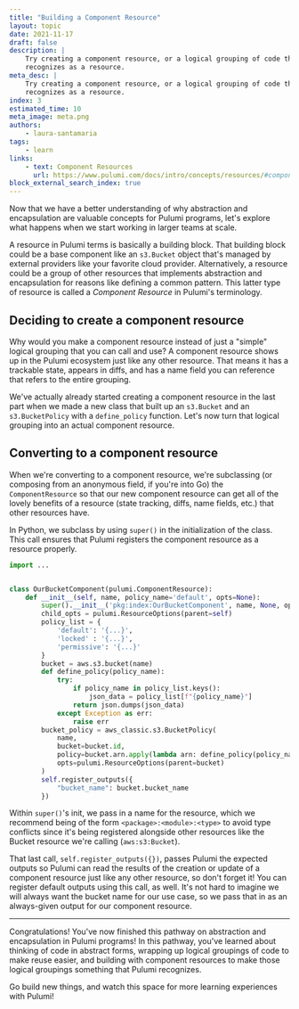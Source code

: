 ```yaml
---
title: "Building a Component Resource"
layout: topic
date: 2021-11-17
draft: false
description: |
    Try creating a component resource, or a logical grouping of code that Pulumi
    recognizes as a resource. 
meta_desc: |
    Try creating a component resource, or a logical grouping of code that Pulumi
    recognizes as a resource. 
index: 3
estimated_time: 10
meta_image: meta.png
authors:
    - laura-santamaria
tags:
    - learn
links:
    - text: Component Resources
      url: https://www.pulumi.com/docs/intro/concepts/resources/#components
block_external_search_index: true
---
```


Now that we have a better understanding of why abstraction and encapsulation are
valuable concepts for Pulumi programs, let's explore what happens when we start
working in larger teams at scale.

A resource in Pulumi terms is basically a building block. That building block
could be a base component like an `s3.Bucket` object that's managed by external
providers like your favorite cloud provider. Alternatively, a resource could be
a group of other resources that implements abstraction and encapsulation for
reasons like defining a common pattern. This latter type of resource is called a
_Component Resource_ in Pulumi's terminology.

## Deciding to create a component resource

Why would you make a component resource instead of just a "simple" logical
grouping that you can call and use? A component resource shows up in the Pulumi
ecosystem just like any other resource. That means it has a trackable state,
appears in diffs, and has a name field you can reference that refers to the
entire grouping.

We've actually already started creating a component resource in the last part
when we made a new class that built up an `s3.Bucket` and an `s3.BucketPolicy`
with a `define_policy` function. Let's now turn that logical grouping into an
actual component resource.

## Converting to a component resource

When we're converting to a component resource, we're subclassing (or composing
from an anonymous field, if you're into Go) the `ComponentResource` so that our
new component resource can get all of the lovely benefits of a resource (state
tracking, diffs, name fields, etc.) that other resources have.

In Python, we subclass by using `super()` in the initialization of the class.
This call ensures that Pulumi registers the component resource as a resource
properly.

```python
import ...


class OurBucketComponent(pulumi.ComponentResource):
    def __init__(self, name, policy_name='default', opts=None):
        super().__init__('pkg:index:OurBucketComponent', name, None, opts)
        child_opts = pulumi.ResourceOptions(parent=self)
        policy_list = {
            'default': '{...}',
            'locked' : '{...}',
            'permissive': '{...}'
        }
        bucket = aws.s3.bucket(name)
        def define_policy(policy_name):
            try:
                if policy_name in policy_list.keys():
                    json_data = policy_list[f"{policy_name}"]
                return json.dumps(json_data)
            except Exception as err:
                raise err
        bucket_policy = aws_classic.s3.BucketPolicy(
            name,
            bucket=bucket.id,
            policy=bucket.arn.apply(lambda arn: define_policy(policy_name)),
            opts=pulumi.ResourceOptions(parent=bucket)
        )
        self.register_outputs({
            "bucket_name": bucket.bucket_name
        })
```

Within `super()`'s init, we pass in a name for the resource, which we recommend
being of the form `<package>:<module>:<type>` to avoid type conflicts since it's
being registered alongside other resources like the Bucket resource we're
calling (`aws:s3:Bucket`).

That last call, `self.register_outputs({})`, passes Pulumi the expected outputs
so Pulumi can read the results of the creation or update of a component resource
just like any other resource, so don't forget it! You can register default
outputs using this call, as well. It's not hard to imagine we will always want
the bucket name for our use case, so we pass that in as an always-given output
for our component resource.

---

Congratulations! You've now finished this pathway on abstraction and
encapsulation in Pulumi programs! In this pathway, you've learned about thinking
of code in abstract forms, wrapping up logical groupings of code to make reuse
easier, and building with component resources to make those logical groupings
something that Pulumi recognizes.

Go build new things, and watch this space for more learning experiences with
Pulumi!
